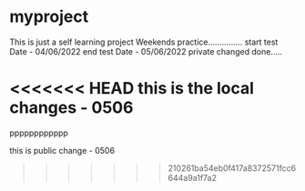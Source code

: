 # myproject
This is just a self learning project
Weekends practice...............
start test
Date - 04/06/2022
end test
Date - 05/06/2022
 private changed done.....

<<<<<<< HEAD
this is the local changes - 0506
=======

pppppppppppp

this is public change - 0506
>>>>>>> 210261ba54eb0f417a8372571fcc6644a9a1f7a2
